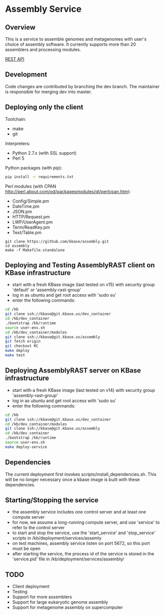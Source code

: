 Assembly Service
===================

Overview
----------
This is a service to assemble genomes and metagenomes with user's choice of assembly
software.
It currently supports more than 20 assemblers and processing modules.

[REST API](REST_API.md)


Development
-----------

Code changes are contributed by branching the dev branch.
The maintainer is responsible for merging dev into master.


Deploying only the client
----------

Toolchain:
- make
- git

Interpreters:
- Python 2.7.x (with SSL support)
- Perl 5

Python packages (with pip):
```bash
pip install -r requirements.txt
```

Perl modules (with CPAN http://perl.about.com/od/packagesmodules/qt/perlcpan.htm):
- Config/Simple.pm
- DateTime.pm
- JSON.pm
- HTTP/Request.pm
- LWP/UserAgent.pm
- Term/ReadKey.pm
- Text/Table.pm

```
git clone https://github.com/kbase/assembly.git
cd assembly
make -f Makefile.standalone
```

Deploying and Testing AssemblyRAST client on KBase infrastructure
----------
* start with a fresh KBase image (last tested on v15) with security group 'default' or 'assembly-rast-group'
* log in as ubuntu and get root access with 'sudo su'
* enter the following commands:

```bash
cd /kb
git clone ssh://kbase@git.kbase.us/dev_container
cd /kb/dev_container
./bootstrap /kb/runtime
source user-env.sh
cd /kb/dev_container/modules
git clone ssh://kbase@git.kbase.us/assembly
git fetch origin
git checkout RC
make deploy
make test
```


Deploying AssemblyRAST server on KBase infrastructure
----------
* start with a fresh KBase image (last tested on v14) with security group 'assembly-rast-group'
* log in as ubuntu and get root access with 'sudo su'
* enter the following commands:

```bash
cd /kb
git clone ssh://kbase@git.kbase.us/dev_container
cd /kb/dev_container/modules
git clone ssh://kbase@git.kbase.us/assembly
cd /kb/dev_container
./bootstrap /kb/runtime
source user-env.sh
make deploy-service
```


Dependencies
----------
The current deployment first invokes scripts/install_dependencies.sh.
This will be no longer necessary once a kbase image is built with these dependencies.



Starting/Stopping the service
---------------------------
* the assembly service includes one control server and at least one compute server
* for now, we assume a long-running compute server, and use 'service' to refer to the control server
* to start and stop the service, use the 'start_service' and 'stop_service' scripts in /kb/deployment/services/assemly
* on test machines, assembly service listen on port 5672, so this port must be open
* after starting the service, the process id of the service is stored in the 'service.pid' file in /kb/deployment/services/assembly/



TODO
---------------------------
* Client deployment
* Testing
* Support for more assemblers
* Support for large eukaryotic genome assembly
* Support for metagenome assembly on supercomputer
